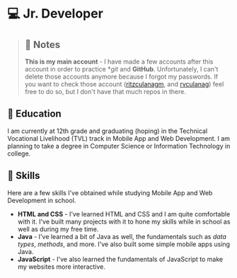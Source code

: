 # 💻 Jr. Developer

> ## 📝 Notes
> **This is my main account** - I have made a few accounts after this account in order to practice **git* and **GitHub**. Unfortunately, I can't delete those accounts anymore because I forgot my passwords. If you want to check those account ([ritzculanagm](https://github.com/ritzculanagm), and [rvculanag](https://github.com/rvculanag)) feel free to do so, but I don't have that much repos in there. 

## 🏫 Education

I am currently at 12th grade and graduating (hoping) in the Technical Vocational Livelihood (TVL) track in Mobile App and Web Development. I am planning to take a degree in Computer Science or Information Technology in college.

## 🧰 Skills

Here are a few skills I've obtained while studying Mobile App and Web Development in school.

- **HTML and CSS** - I've learned HTML and CSS and I am quite comfortable with it. I've built many projects with it to hone my skills while in school as well as during my free time.
- **Java** - I've learned a bit of Java as well, the fundamentals such as *data types*, *methods*, and more. I've also built some simple mobile apps using Java.
- **JavaScript** - I've also learned the fundamentals of JavaScript to make my websites more interactive.

